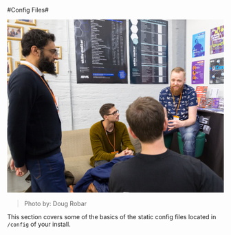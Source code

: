 #Config Files#

![15744504499_2439978fe4_o.jpg](assets/15744504499_2439978fe4_o.jpg)
>Photo by: Doug Robar

This section covers some of the basics of the static config files located in `/config` of your install.